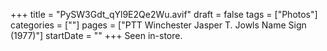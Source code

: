 +++
title = "PySW3Gdt_qYl9E2Qe2Wu.avif"
draft = false
tags = ["Photos"]
categories = [""]
pages = ["PTT Winchester Jasper T. Jowls Name Sign (1977)"]
startDate = ""
+++
Seen in-store.
